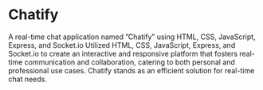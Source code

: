 # Chatify
A real-time chat application named ”Chatify” using HTML, CSS, JavaScript, Express, and Socket.io
Utilized HTML, CSS, JavaScript, Express, and Socket.io to create an interactive and responsive platform that fosters
real-time communication and collaboration, catering to both personal and professional use cases. Chatify stands as an
efficient solution for real-time chat needs.

